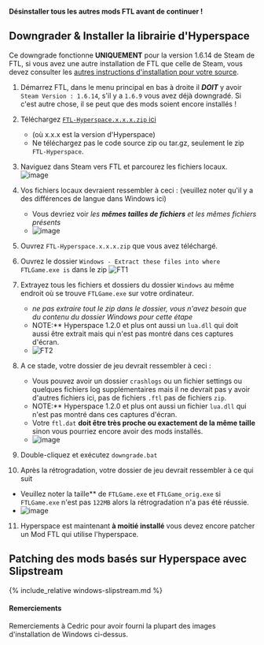 **Désinstaller tous les autres mods FTL avant de continuer !**

## Downgrader & Installer la librairie d'Hyperspace

Ce downgrade fonctionne **UNIQUEMENT** pour la version 1.6.14 de Steam de FTL, si vous avez une autre installation de FTL que celle de Steam, vous devez consulter les [autres instructions d'installation pour votre source](/FTL-Hyperspace/install-guides/windows/).

1. Démarrez FTL, dans le menu principal en bas à droite il ***DOIT*** y avoir `Steam Version : 1.6.14`, s'il y a `1.6.9` vous avez déjà downgradé. Si c'est autre chose, il se peut que des mods soient encore installés !
2. Téléchargez [`FTL-Hyperspace.x.x.x.zip` ici](https://github.com/FTL-Hyperspace/FTL-Hyperspace/releases/latest)
   - (où x.x.x est la version d'Hyperspace)
   - Ne téléchargez pas le code source zip ou tar.gz, seulement le zip `FTL-Hyperspace`.
3. Naviguez dans Steam vers FTL et parcourez les fichiers locaux. ![image](https://user-images.githubusercontent.com/1423894/173640622-7c442fc2-89a2-418f-ba28-354568381263.png)
4. Vos fichiers locaux devraient ressembler à ceci : (veuillez noter qu'il y a des différences de langue dans Windows ici)
   - Vous devriez voir *les __mêmes tailles de fichiers__ et les mêmes fichiers présents*
   - ![image](https://user-images.githubusercontent.com/1423894/173657085-225a9560-411e-4a20-b707-b836ba36e551.png)

5. Ouvrez `FTL-Hyperspace.x.x.x.zip` que vous avez téléchargé.
6. Ouvrez le dossier `Windows - Extract these files into where FTLGame.exe is` dans le zip ![FT1](https://user-images.githubusercontent.com/1423894/173667147-1cc5f424-7d9b-455b-a5db-83c2b9aba2a4.png)

7. Extrayez tous les fichiers et dossiers du dossier `Windows` au même endroit où se trouve `FTLGame.exe` sur votre ordinateur.
   - *ne pas extraire tout le zip dans le dossier, vous n'avez besoin que du contenu du dossier Windows pour cette étape*
   - NOTE:** Hyperspace 1.2.0 et plus ont aussi un `lua.dll` qui doit aussi être extrait mais qui n'est pas montré dans ces captures d'écran.
   - ![FT2](https://user-images.githubusercontent.com/1423894/173667301-421fb58e-57c8-43e9-8339-7a01490fd18a.png)

8. A ce stade, votre dossier de jeu devrait ressembler à ceci :
   - Vous pouvez avoir un dossier `crashlogs` ou un fichier settings ou quelques fichiers log supplémentaires mais il ne devrait pas y avoir d'autres fichiers ici, pas de fichiers `.ftl` pas de fichiers `zip`.
   - NOTE:** Hyperspace 1.2.0 et plus ont aussi un fichier `lua.dll` qui n'est pas montré dans ces captures d'écran.
   - Votre `ftl.dat` **doit être très proche ou exactement de la même taille** sinon vous pourriez encore avoir des mods installés.
   - ![image](https://user-images.githubusercontent.com/1423894/173661274-86382f69-9141-4ff9-a23f-f7cbd0c8aec0.png)
9. Double-cliquez et exécutez `downgrade.bat`
10. Après la rétrogradation, votre dossier de jeu devrait ressembler à ce qui suit
   - Veuillez noter la taille** de `FTLGame.exe` et `FTLGame_orig.exe` si `FTLGame.exe` n'est pas `122MB` alors la rétrogradation n'a pas été réussie.
   - ![image](https://user-images.githubusercontent.com/1423894/173661659-51d293fa-7f33-4292-8a13-80b7050e5e9d.png)
11. Hyperspace est maintenant **à moitié installé** vous devez encore patcher un Mod FTL qui utilise l'hyperspace.

## Patching des mods basés sur Hyperspace avec Slipstream
{% include_relative windows-slipstream.md %}

#### Remerciements
Remerciements à Cedric pour avoir fourni la plupart des images d'installation de Windows ci-dessus.

